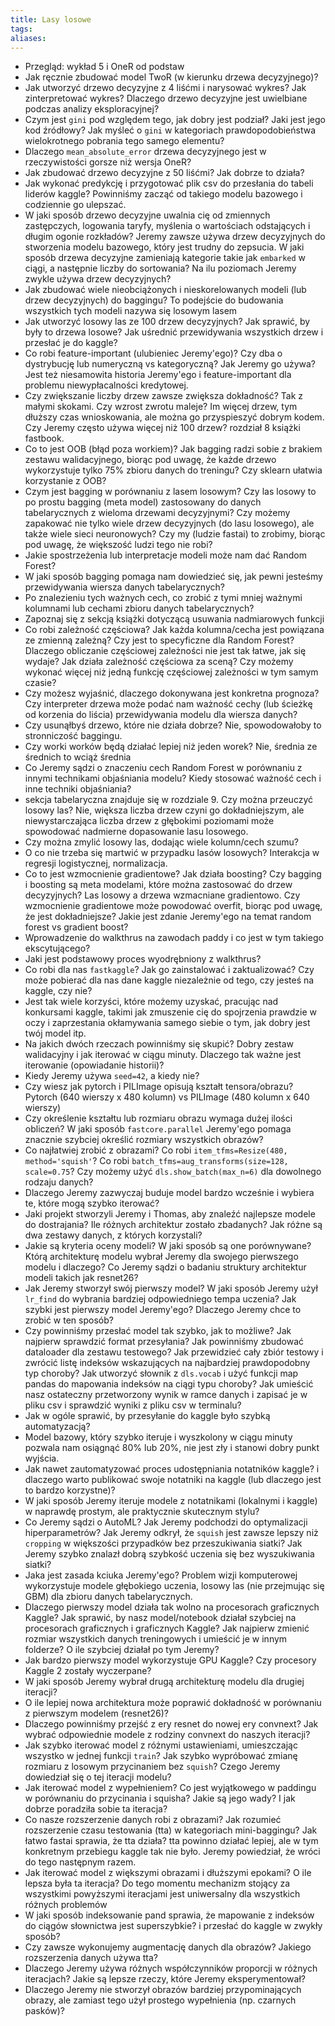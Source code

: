 ```yaml
---
title: Lasy losowe
tags: 
aliases:
---
```

- Przegląd: wykład 5 i OneR od podstaw
- Jak ręcznie zbudować model TwoR (w kierunku drzewa decyzyjnego)?
- Jak utworzyć drzewo decyzyjne z 4 liśćmi i narysować wykres? Jak zinterpretować wykres? Dlaczego drzewo decyzyjne jest uwielbiane podczas analizy eksploracyjnej?
- Czym jest `gini` pod względem tego, jak dobry jest podział? Jaki jest jego kod źródłowy? Jak myśleć o `gini` w kategoriach prawdopodobieństwa wielokrotnego pobrania tego samego elementu?
- Dlaczego `mean_absolute_error` drzewa decyzyjnego jest w rzeczywistości gorsze niż wersja OneR?
- Jak zbudować drzewo decyzyjne z 50 liśćmi? Jak dobrze to działa?
- Jak wykonać predykcję i przygotować plik csv do przesłania do tabeli liderów kaggle? Powinniśmy zacząć od takiego modelu bazowego i codziennie go ulepszać.
- W jaki sposób drzewo decyzyjne uwalnia cię od zmiennych zastępczych, logowania taryfy, myślenia o wartościach odstających i długim ogonie rozkładów? Jeremy zawsze używa drzew decyzyjnych do stworzenia modelu bazowego, który jest trudny do zepsucia. W jaki sposób drzewa decyzyjne zamieniają kategorie takie jak `embarked` w ciągi, a następnie liczby do sortowania? Na ilu poziomach Jeremy zwykle używa drzew decyzyjnych?
- Jak zbudować wiele nieobciążonych i nieskorelowanych modeli (lub drzew decyzyjnych) do baggingu? To podejście do budowania wszystkich tych modeli nazywa się losowym lasem
- Jak utworzyć losowy las ze 100 drzew decyzyjnych? Jak sprawić, by były to drzewa losowe? Jak uśrednić przewidywania wszystkich drzew i przesłać je do kaggle?
- Co robi feature-important (ulubieniec Jeremy'ego)? Czy dba o dystrybucję lub numeryczną vs kategoryczną? Jak Jeremy go używa? Jest też niesamowita historia Jeremy'ego i feature-important dla problemu niewypłacalności kredytowej.
- Czy zwiększanie liczby drzew zawsze zwiększa dokładność? Tak z małymi skokami. Czy wzrost zwrotu maleje? Im więcej drzew, tym dłuższy czas wnioskowania, ale można go przyspieszyć dobrym kodem. Czy Jeremy często używa więcej niż 100 drzew? rozdział 8 książki fastbook.
- Co to jest OOB (błąd poza workiem)? Jak bagging radzi sobie z brakiem zestawu walidacyjnego, biorąc pod uwagę, że każde drzewo wykorzystuje tylko 75% zbioru danych do treningu? Czy sklearn ułatwia korzystanie z OOB?
- Czym jest bagging w porównaniu z lasem losowym? Czy las losowy to po prostu bagging (meta model) zastosowany do danych tabelarycznych z wieloma drzewami decyzyjnymi? Czy możemy zapakować nie tylko wiele drzew decyzyjnych (do lasu losowego), ale także wiele sieci neuronowych? Czy my (ludzie fastai) to zrobimy, biorąc pod uwagę, że większość ludzi tego nie robi?
- Jakie spostrzeżenia lub interpretacje modeli może nam dać Random Forest?
- W jaki sposób bagging pomaga nam dowiedzieć się, jak pewni jesteśmy przewidywania wiersza danych tabelarycznych?
- Po znalezieniu tych ważnych cech, co zrobić z tymi mniej ważnymi kolumnami lub cechami zbioru danych tabelarycznych?
- Zapoznaj się z sekcją książki dotyczącą usuwania nadmiarowych funkcji
- Co robi zależność częściowa? Jak każda kolumna/cecha jest powiązana ze zmienną zależną? Czy jest to specyficzne dla Random Forest? Dlaczego obliczanie częściowej zależności nie jest tak łatwe, jak się wydaje? Jak działa zależność częściowa za sceną? Czy możemy wykonać więcej niż jedną funkcję częściowej zależności w tym samym czasie?
- Czy możesz wyjaśnić, dlaczego dokonywana jest konkretna prognoza? Czy interpreter drzewa może podać nam ważność cechy (lub ścieżkę od korzenia do liścia) przewidywania modelu dla wiersza danych?
- Czy usunąłbyś drzewo, które nie działa dobrze? Nie, spowodowałoby to stronniczość baggingu.
- Czy worki worków będą działać lepiej niż jeden worek? Nie, średnia ze średnich to wciąż średnia
- Co Jeremy sądzi o znaczeniu cech Random Forest w porównaniu z innymi technikami objaśniania modelu? Kiedy stosować ważność cech i inne techniki objaśniania?
- sekcja tabelaryczna znajduje się w rozdziale 9. Czy można przeuczyć losowy las? Nie, większa liczba drzew czyni go dokładniejszym, ale niewystarczająca liczba drzew z głębokimi poziomami może spowodować nadmierne dopasowanie lasu losowego.
- Czy można zmylić losowy las, dodając wiele kolumn/cech szumu?
- O co nie trzeba się martwić w przypadku lasów losowych? Interakcja w regresji logistycznej, normalizacja.
- Co to jest wzmocnienie gradientowe? Jak działa boosting? Czy bagging i boosting są meta modelami, które można zastosować do drzew decyzyjnych? Las losowy a drzewa wzmacniane gradientowo. Czy wzmocnienie gradientowe może powodować overfit, biorąc pod uwagę, że jest dokładniejsze? Jakie jest zdanie Jeremy'ego na temat random forest vs gradient boost?
- Wprowadzenie do walkthrus na zawodach paddy i co jest w tym takiego ekscytującego?
- Jaki jest podstawowy proces wyodrębniony z walkthrus?
- Co robi dla nas `fastkaggle`? Jak go zainstalować i zaktualizować? Czy może pobierać dla nas dane kaggle niezależnie od tego, czy jesteś na kaggle, czy nie?
- Jest tak wiele korzyści, które możemy uzyskać, pracując nad konkursami kaggle, takimi jak zmuszenie cię do spojrzenia prawdzie w oczy i zaprzestania okłamywania samego siebie o tym, jak dobry jest twój model itp.
- Na jakich dwóch rzeczach powinniśmy się skupić? Dobry zestaw walidacyjny i jak iterować w ciągu minuty. Dlaczego tak ważne jest iterowanie (opowiadanie historii)?
- Kiedy Jeremy używa `seed=42`, a kiedy nie?
- Czy wiesz jak pytorch i PILImage opisują kształt tensora/obrazu? Pytorch (640 wierszy x 480 kolumn) vs PILImage (480 kolumn x 640 wierszy)
- Czy określenie kształtu lub rozmiaru obrazu wymaga dużej ilości obliczeń? W jaki sposób `fastcore.parallel` Jeremy'ego pomaga znacznie szybciej określić rozmiary wszystkich obrazów?
- Co najłatwiej zrobić z obrazami? Co robi `item_tfms=Resize(480, method='squish'`? Co robi `batch_tfms=aug_transforms(size=128, scale=0.75`? Czy możemy użyć `dls.show_batch(max_n=6)` dla dowolnego rodzaju danych?
- Dlaczego Jeremy zazwyczaj buduje model bardzo wcześnie i wybiera te, które mogą szybko iterować?
- Jaki projekt stworzyli Jeremy i Thomas, aby znaleźć najlepsze modele do dostrajania? Ile różnych architektur zostało zbadanych? Jak różne są dwa zestawy danych, z których korzystali?
- Jakie są kryteria oceny modeli? W jaki sposób są one porównywane? Którą architekturę modelu wybrał Jeremy dla swojego pierwszego modelu i dlaczego? Co Jeremy sądzi o badaniu struktury architektur modeli takich jak resnet26?
- Jak Jeremy stworzył swój pierwszy model? W jaki sposób Jeremy użył `lr_find` do wybrania bardziej odpowiedniego tempa uczenia? Jak szybki jest pierwszy model Jeremy'ego? Dlaczego Jeremy chce to zrobić w ten sposób?
- Czy powinniśmy przesłać model tak szybko, jak to możliwe? Jak najpierw sprawdzić format przesyłania? Jak powinniśmy zbudować dataloader dla zestawu testowego? Jak przewidzieć cały zbiór testowy i zwrócić listę indeksów wskazujących na najbardziej prawdopodobny typ choroby? Jak utworzyć słownik z `dls.vocab` i użyć funkcji map pandas do mapowania indeksów na ciągi typu choroby? Jak umieścić nasz ostateczny przetworzony wynik w ramce danych i zapisać je w pliku csv i sprawdzić wyniki z pliku csv w terminalu?
- Jak w ogóle sprawić, by przesyłanie do kaggle było szybką automatyzacją?
- Model bazowy, który szybko iteruje i wyszkolony w ciągu minuty pozwala nam osiągnąć 80% lub 20%, nie jest zły i stanowi dobry punkt wyjścia.
- Jak nawet zautomatyzować proces udostępniania notatników kaggle? i dlaczego warto publikować swoje notatniki na kaggle (lub dlaczego jest to bardzo korzystne)?
- W jaki sposób Jeremy iteruje modele z notatnikami (lokalnymi i kaggle) w naprawdę prostym, ale praktycznie skutecznym stylu?
- Co Jeremy sądzi o AutoML? Jak Jeremy podchodzi do optymalizacji hiperparametrów? Jak Jeremy odkrył, że `squish` jest zawsze lepszy niż `cropping` w większości przypadków bez przeszukiwania siatki? Jak Jeremy szybko znalazł dobrą szybkość uczenia się bez wyszukiwania siatki?
- Jaka jest zasada kciuka Jeremy'ego? Problem wizji komputerowej wykorzystuje modele głębokiego uczenia, losowy las (nie przejmując się GBM) dla zbioru danych tabelarycznych.
- Dlaczego pierwszy model działa tak wolno na procesorach graficznych Kaggle? Jak sprawić, by nasz model/notebook działał szybciej na procesorach graficznych i graficznych Kaggle? Jak najpierw zmienić rozmiar wszystkich danych treningowych i umieścić je w innym folderze? O ile szybciej działał po tym Jeremy?
- Jak bardzo pierwszy model wykorzystuje GPU Kaggle? Czy procesory Kaggle 2 zostały wyczerpane?
- W jaki sposób Jeremy wybrał drugą architekturę modelu dla drugiej iteracji?
- O ile lepiej nowa architektura może poprawić dokładność w porównaniu z pierwszym modelem (resnet26)?
- Dlaczego powinniśmy przejść z ery resnet do nowej ery convnext? Jak wybrać odpowiednie modele z rodziny convnext do naszych iteracji?
- Jak szybko iterować model z różnymi ustawieniami, umieszczając wszystko w jednej funkcji `train`? Jak szybko wypróbować zmianę rozmiaru z losowym przycinaniem bez `squish`? Czego Jeremy dowiedział się o tej iteracji modelu?
- Jak iterować model z wypełnieniem? Co jest wyjątkowego w paddingu w porównaniu do przycinania i squisha? Jakie są jego wady? I jak dobrze poradziła sobie ta iteracja?
- Co nasze rozszerzenie danych robi z obrazami? Jak rozumieć rozszerzenie czasu testowania (tta) w kategoriach mini-baggingu? Jak łatwo fastai sprawia, że tta działa? tta powinno działać lepiej, ale w tym konkretnym przebiegu kaggle tak nie było. Jeremy powiedział, że wróci do tego następnym razem.
- Jak iterować model z większymi obrazami i dłuższymi epokami? O ile lepsza była ta iteracja? Do tego momentu mechanizm stojący za wszystkimi powyższymi iteracjami jest uniwersalny dla wszystkich różnych problemów
- W jaki sposób indeksowanie pand sprawia, że mapowanie z indeksów do ciągów słownictwa jest superszybkie? i przesłać do kaggle w zwykły sposób?
- Czy zawsze wykonujemy augmentację danych dla obrazów? Jakiego rozszerzenia danych używa tta?
- Dlaczego Jeremy używa różnych współczynników proporcji w różnych iteracjach? Jakie są lepsze rzeczy, które Jeremy eksperymentował?
- Dlaczego Jeremy nie stworzył obrazów bardziej przypominających obrazy, ale zamiast tego użył prostego wypełnienia (np. czarnych pasków)?

[
](https://course.fast.ai/Lessons/Summaries/lesson5.html)